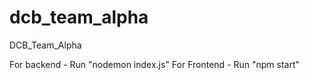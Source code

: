 # dcb_team_alpha

DCB_Team_Alpha

For backend - Run "nodemon index.js"
For Frontend - Run "npm start"